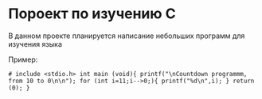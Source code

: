 # Пороект по изучению C
В данном проекте планируется написание небольших программ для изучения языка

Пример:

``# include <stdio.h>
  int main (void){
    printf("\nCountdown programmm, from 10 to 0\n\n");
    for (int i=11;i-->0;){
      printf("%d\n",i);
    }
  return (0);
  }``
